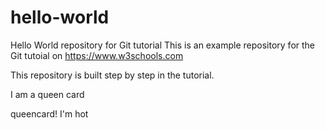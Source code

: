 # hello-world
Hello World repository for Git tutorial
This is an example repository for the Git tutoial on https://www.w3schools.com

This repository is built step by step in the tutorial.

I am a queen card

queencard! I'm hot
